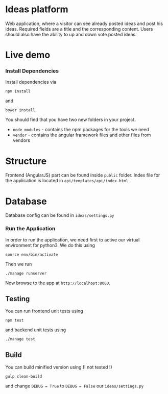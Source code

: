 # Ideas platform

Web application, where a visitor can see already posted ideas and post his ideas. Required fields are a title and the corresponding content. Users should also have the ability to up and down vote posted ideas.

# Live demo

### Install Dependencies

Install dependencies via

```
npm install
```

and

```
bower install
```

You should find that you have two new
folders in your project.

* `node_modules` - contains the npm packages for the tools we need
* `vendor` - contains the angular framework files and other files from vendors

# Structure
Frontend (AngularJS) part can be found inside `public` folder. 
Index file for the application is located in `api/templates/api/index.html`

# Database
Database config can be found in `ideas/settings.py`

### Run the Application

In order to run the application, we need first to active our virtual environment for python3. 
We do this using

```
source env/bin/activate
```

Then we run 
```
./manage runserver
```

Now browse to the app at `http://localhost:8000`.


## Testing

You can run frontend unit tests using
```
npm test
```

and backend unit tests using
```
./manage test
```

## Build

You can build minified version using (! not tested !)
```
gulp clean-build
```

and change `DEBUG = True` to `DEBUG = False` our `ideas/settings.py`
